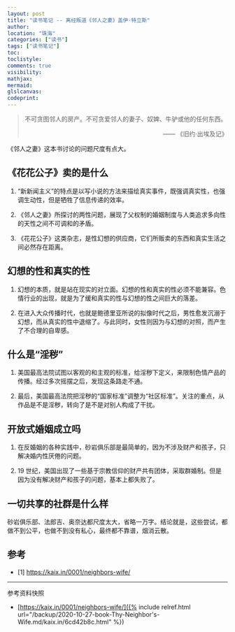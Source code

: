 ```yaml
---
layout: post
title: "读书笔记 -- 离经叛道《邻人之妻》盖伊·特立斯"
author:
location: "珠海"
categories: ["读书"]
tags: ["读书笔记"]
toc:
toclistyle:
comments: true
visibility:
mathjax:
mermaid:
glslcanvas:
codeprint:
---
```


> 不可贪图邻人的房产。不可贪爱邻人的妻子、奴婢、牛驴或他的任何东西。
> <p align="right"> —— 《旧约·出埃及记》</p>

《邻人之妻》这本书讨论的问题尺度有点大。


## 《花花公子》卖的是什么

1. “新新闻主义”的特点是以写小说的方法来描绘真实事件，既强调真实性，也强调生动性，但是牺牲了信息传递的效率。

2. 《邻人之妻》所探讨的两性问题，展现了父权制的婚姻制度与人类追求多向性的天性之间不可调和的矛盾。

3. 《花花公子》这类杂志，是性幻想的供应商，它们所贩卖的东西和真实生活之间必然存在距离。


## 幻想的性和真实的性

1. 幻想的本质，就是站在现实的对立面。幻想的性和真实的性必须不能兼容。色情行业的出现，就是为了缓和真实的性与幻想的性之间巨大的落差。

2. 在进入大众传播时代，也就是鲍德里亚所说的拟像时代之后，男性愈发沉溺于幻想，而从真实的性中退缩了。与此同时，女性则因为与幻想的对照，而产生了不合理的自卑感。


## 什么是“淫秽”

1. 美国最高法院试图以客观的和主观的标准，给淫秽下定义，来限制色情产品的传播。经过多次摇摆之后，发现这条路走不通。

2. 最后，美国最高法院把淫秽的“国家标准”调整为“社区标准”。关注的重点，从作品是不是淫秽，转向了是不是对别人构成了干扰。


## 开放式婚姻成立吗

1. 在反婚姻的各种实践中，砂岩俱乐部是最简单的，因为不涉及财产和孩子，只解决婚内性厌倦的问题。

2. 19 世纪，美国出现了一些基于宗教信仰的财产共有团体，采取群婚制。但是因为没有解决财产和孩子的问题，基本上都失败了。


## 一切共享的社群是什么样

砂岩俱乐部、法郎吉、奥奈达都尺度太大，省略一万字。结论就是，这些尝试，都做不到公平，也做不到没有私心，最终都不靠谱，烟消云散。


## 参考

- [1] <https://kaix.in/0001/neighbors-wife/>

-----

<font class='ref_snapshot'>参考资料快照</font>

- [https://kaix.in/0001/neighbors-wife/]({% include relref.html url="/backup/2020-10-27-book-Thy-Neighbor's-Wife.md/kaix.in/6cd42b8c.html" %})
